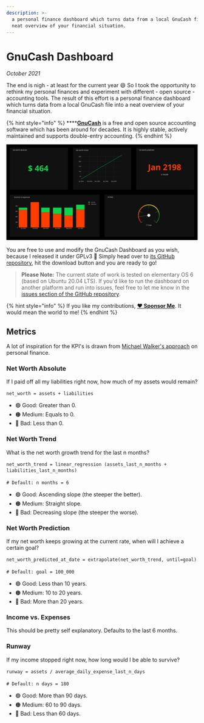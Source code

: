 ```yaml
---
description: >-
  a personal finance dashboard which turns data from a local GnuCash file into a
  neat overview of your financial situation.
---
```


# GnuCash Dashboard

_October 2021_

The end is nigh - at least for the current year :smile: So I took the opportunity to rethink my personal finances and experiment with different - open source - accounting tools. The result of this effort is a personal finance dashboard which turns data from a local GnuCash file into a neat overview of your financial situation.

{% hint style="info" %}
****[**GnuCash**](https://gnucash.org) is a free and open source accounting software which has been around for decades. It is highly stable, actively maintained and supports double-entry accounting.
{% endhint %}

![This is how my GnuCash Dashboard looks like](../.gitbook/assets/GnuCash-Dashboard-Screenshot.png)

You are free to use and modify the GnuCash Dashboard as you wish, because I released it under GPLv3 :tada: Simply head over to [its GitHub repository](https://github.com/marbetschar/GnuCash-Dashboard), hit the download button and you are ready to go!

> **Please Note:** The current state of work is tested on elementary OS 6 (based on Ubuntu 20.04 LTS). If you'd like to run the dashboard on another platform and run into issues, feel free to let me know in the [issues section of the GitHub repository](https://github.com/marbetschar/GnuCash-Dashboard/issues).

{% hint style="info" %}
If you like my contributions, [**❤️ Sponsor Me**](https://github.com/sponsors/marbetschar). It would mean the world to me!
{% endhint %}

## Metrics

A lot of inspiration for the KPI's is drawn from [Michael Walker's approach](https://memo.barrucadu.co.uk/personal-finance.html) on personal finance.

### Net Worth Absolute

If I paid off all my liabilities right now, how much of my assets would remain?

```
net_worth = assets + liabilities
```

* 🟢 Good: Greater than 0.
* 🟠 Medium: Equals to 0.
* 🔴 Bad: Less than 0.

### Net Worth Trend

What is the net worth growth trend for the last n months?

```
net_worth_trend = linear_regression (assets_last_n_months + liabilities_last_n_months)

# Default: n months = 6
```

* 🟢 Good: Ascending slope (the steeper the better).
* 🟠 Medium: Straight slope.
* 🔴 Bad: Decreasing slope (the steeper the worse).

### Net Worth Prediction

If my net worth keeps growing at the current rate, when will I achieve a certain goal?

```
net_worth_predicted_at_date = extrapolate(net_worth_trend, until=goal)

# Default: goal = 100_000
```

* 🟢 Good: Less than 10 years.
* 🟠 Medium: 10 to 20 years.
* 🔴 Bad: More than 20 years.

### Income vs. Expenses

This should be pretty self explanatory. Defaults to the last 6 months.

### Runway

If my income stopped right now, how long would I be able to survive?

```
runway = assets / average_daily_expense_last_n_days

# Default: n days = 180
```

* 🟢 Good: More than 90 days.
* 🟠 Medium: 60 to 90 days.
* 🔴 Bad: Less than 60 days.
